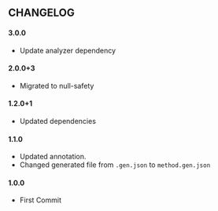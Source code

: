 ## CHANGELOG
#### 3.0.0
- Update analyzer dependency
#### 2.0.0+3
- Migrated to null-safety
#### 1.2.0+1
- Updated dependencies

#### 1.1.0
- Updated annotation.
- Changed generated file from `.gen.json` to `method.gen.json`

#### 1.0.0
- First Commit
